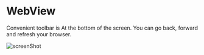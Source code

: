 # WebView

Convenient toolbar is At the bottom of the screen.
You can go back, forward and refresh your browser.
  
  
![screenShot](https://user-images.githubusercontent.com/34932349/104669746-089bdd80-571e-11eb-9085-70f36b3a245f.png)
